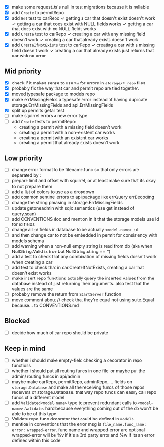 - [x] make some request_ts's null in test migrations because it is nullable
- [x] add `Create` to permitRepo
- [x] add `Get` test to carRepo
    ✓ getting a car that doesn't exist doesn't work
    ✓ getting a car that does exist with NULL fields works
    ✓ getting a car that does exist with no NULL fields works
- [x] add `Create` test to carRepo
    ✓ creating a car with any missing field doesn't work
    ✓ creating a car that already exists doesn't work
- [x] add `CreateIfNotExists` test to carRepo
    ✓ creating a car with a missing field doesn't work
    ✓ creating a car that already exists just returns that car with no error
## Mid priority
- [x] check if it makes sense to use `%w` for errors in `storage/*_repo` files
- [x] probably fix the way that car and permit repo are tied together.
- [x] moved typesafe package to models repo
- [x] make errMissingFields a typesafe.error instead of having duplicate storage.ErrMissingFields and api.ErrMissingFields
- [x] split up permits getall test
- [ ] make squirrel errors a new error type
- [ ] add `Create` tests to permitRepo:
    * creating a permit with a missing field doesn't work
    * creating a permit with a non-existent car works
    * creating a permit with an existent car works
    * creating a permit that already exists doesn't work
## Low priority
- [ ] change error format to be filename.func so that only errors are separated by :
- [ ] prepare limit and offset with squirrel, or at least make sure that its okay to not prepare them
- [ ] add a list of colors to use as a dropdown
- [ ] add common sentinel errors to api package like errQuery errDecoding
- [ ] change the string phrasing in storage.ErrMissingFields
- [ ] update getoneadmin with sqlx semantics (use get instead of query.scan)
- [ ] add CONVENTIONS doc and mention in it that the storage models use <model-name>Id for id fields
- [ ] change all `id` fields in database to be actually `<model-name>_id`
- [ ] and then change car to not be embedded in permit for consistency with models schema
- [ ] add warning when a non-null empty string is read from db (aka when NullString.Valid is true but NullString.string == '')
- [ ] add a test to check that any combination of missing fields doesn't work when creating a car
- [ ] add test to check that in car.CreateIfNotExists, creating a car that doesn't exist works
- [ ] make insert repo functions actually query the inserted values from the database instead of just returning their arguments. also test that the values are the same
- [ ] probably remove the return from `StartServer` function
- [ ] move comment about // check that they're equal not using suite.Equal because... to CONVENTIONS.md
## Blocked
- [ ] decide how much of car repo should be private
## Keep in mind
- [ ] whether i should make empty-field checking a decorator in repo functions
- [ ] whether i should put all routing funcs in one file. or maybe put the admin/ routing funcs in api/admin
- [ ] maybe make carRepo, permitRepo, adminRepo, ... fields on `storage.Database` and make all the receiving funcs of those repos receivers of storage.Database. that way repo funcs can easily call repo funcs of a different model
- [ ] add `Validated<model-name>` type to prevent redundant calls to `<model-name>.Validate`. hard because everything coming out of the db won't be able to be of this type
- [ ] Validate repo func decorator that could be defined in `models`
- [ ] mention in conventions that the error msg is `file_name.func_name: error: wrapped-error`. func name and wrapped-error are optional wrapped-error will be %v if it's a 3rd party error and %w if its an error defined within this code
